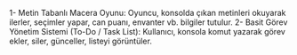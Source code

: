 1- Metin Tabanlı Macera Oyunu: Oyuncu, konsolda çıkan metinleri okuyarak ilerler, seçimler yapar, can puanı, envanter vb. bilgiler tutulur.
2- Basit Görev Yönetim Sistemi (To-Do / Task List): Kullanıcı, konsola komut yazarak görev ekler, siler, günceller, listeyi görüntüler.
